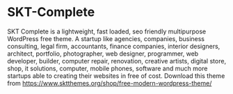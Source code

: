 # SKT-Complete
SKT Complete is a lightweight, fast loaded, seo friendly multipurpose WordPress free theme. A startup like agencies, companies, business consulting, legal firm, accountants, finance companies, interior designers, architect, portfolio, photographer, web designer, programmer, web developer, builder, computer repair, renovation, creative artists, digital store, shop, it solutions, computer, mobile phones, software and much more startups able to creating their websites in free of cost.   Download this theme from https://www.sktthemes.org/shop/free-modern-wordpress-theme/  
